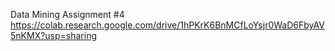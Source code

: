 Data Mining Assignment #4
https://colab.research.google.com/drive/1hPKrK6BnMCfLoYsjr0WaD6FbyAV5nKMX?usp=sharing
